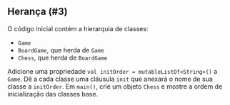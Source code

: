 ## Herança (#3)

O código inicial contém a hierarquia de classes:

- `Game`
- `BoardGame`, que herda de `Game`
- `Chess`, que herda de `BoardGame`

Adicione uma propriedade `val initOrder = mutableListOf<String>()` a `Game`. Dê a cada classe uma cláusula `init` que anexará o nome de sua classe a `initOrder`. Em `main()`, crie um objeto `Chess` e mostre a ordem de inicialização das classes base.